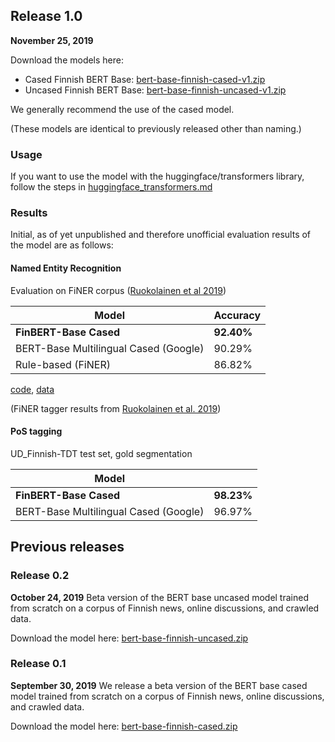 ## Release 1.0

**November 25, 2019**

Download the models here:

* Cased Finnish BERT Base: [bert-base-finnish-cased-v1.zip](http://dl.turkunlp.org/finbert/bert-base-finnish-cased-v1.zip)
* Uncased Finnish BERT Base: [bert-base-finnish-uncased-v1.zip](http://dl.turkunlp.org/finbert/bert-base-finnish-uncased-v1.zip)

We generally recommend the use of the cased model.

(These models are identical to previously released other than naming.)

### Usage

If you want to use the model with the huggingface/transformers library, follow the steps in [huggingface_transformers.md](https://github.com/TurkuNLP/FinBERT/blob/master/huggingface_transformers.md)

### Results

Initial, as of yet unpublished and therefore unofficial evaluation results of the model are as follows:

#### Named Entity Recognition

Evaluation on FiNER corpus ([Ruokolainen et al 2019](https://arxiv.org/abs/1908.04212))

| Model          | Accuracy |
|--------------------|----------|
| **FinBERT-Base Cased**  | **92.40%** |
| BERT-Base Multilingual Cased (Google) | 90.29% |
| Rule-based (FiNER) | 86.82%      |

[code](https://github.com/jouniluoma/keras-bert-ner), [data](https://github.com/mpsilfve/finer-data)

(FiNER tagger results from [Ruokolainen et al. 2019](https://arxiv.org/pdf/1908.04212.pdf))

#### PoS tagging

UD_Finnish-TDT test set, gold segmentation

| Model                         |      |
|-------------------------------|------|
| **FinBERT-Base Cased**          | **98.23%** |
| BERT-Base Multilingual Cased (Google) | 96.97% |

## Previous releases

### Release 0.2

**October 24, 2019** Beta version of the BERT base uncased model trained from scratch on a corpus of Finnish news, online discussions, and crawled data. 

Download the model here: [bert-base-finnish-uncased.zip](http://dl.turkunlp.org/finbert/bert-base-finnish-uncased.zip)

### Release 0.1

**September 30, 2019** We release a beta version of the BERT base cased model trained from scratch on a corpus of Finnish news, online discussions, and crawled data. 

Download the model here: [bert-base-finnish-cased.zip](http://dl.turkunlp.org/finbert/bert-base-finnish-cased.zip)
